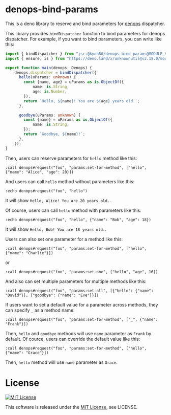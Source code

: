# denops-bind-params

This is a deno library to reserve and bind parameters for [denops](https://vim-denops.github.io/denops-documentation/) dispatcher.

This library provides `bindDispatcher` function to bind parameters for denops dispatcher.
For example, if you want to bind parameters, you can write like this:

```typescript:denops/foo/main.ts
import { bindDispatcher } from "jsr:@kyoh86/denops-bind-params@MODULE_VERSION/mod.ts";
import { ensure, is } from "https://deno.land/x/unknownutil@v3.18.0/mod.ts";

export function main(denops: Denops) {
    denops.dispatcher = bindDispatcher({
      hello(uParams: unknown) {
        const {name, age} = uParams as is.ObjectOf({
            name: is.String,
            age: is.Number,
        });
        return `Hello, ${name}! You are ${age} years old.`;
      },

      goodbye(uParams: unknown) {
        const {name} = uParams as is.ObjectOf({
            name: is.String,
        });
        return `Goodbye, ${name}!`;
      },
    });
}
```

Then, users can reserve parameters for `hello` method like this:

```vim
:call denops#request("foo", "params:set-for-method", ["hello", {"name": "Alice", "age": 20}])
```

And users can call `hello` method without parameters like this:

```vim
:echo denops#request("foo", "hello")
```

It will show `Hello, Alice! You are 20 years old.`.

Of course, users can call `hello` method with parameters like this:

```vim
:echo denops#request("foo", "hello", {"name": "Bob", "age": 18})
```

It will show `Hello, Bob! You are 18 years old.`.

Users can also set one parameter for a method like this:

```vim
:call denops#request("foo", "params:set-for-method", ["hello", {"name": "Charlie"}])
```

or

```vim
:call denops#request("foo", "params:set-one", ["hello", "age", 16])
```

And also can set multiple parameters for multiple methods like this:

```vim
:call denops#request("foo", "params:set-all", [{"hello": {"name": "David"}}, {"goodbye": {"name": "Eve"}}])
```

If users want to set a default value for a parameter across methods, they can specify `_` as a method name:

```vim
:call denops#request("foo", "params:set-for-method", ["_", {"name": "Frank"}])
```

Then, `hello` and `goodbye` methods will use `name` parameter as `Frank` by default.
Of cource, users can override the default value like this:

```vim
:call denops#request("foo", "params:set-for-method", ["hello", {"name": "Grace"}])
```

Then, `hello` method will use `name` parameter as `Grace`.

# License

[![MIT License](http://img.shields.io/badge/license-MIT-blue.svg)](http://www.opensource.org/licenses/MIT)

This software is released under the
[MIT License](http://www.opensource.org/licenses/MIT), see LICENSE.
